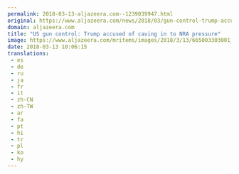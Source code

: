 ```yaml
---
permalink: 2018-03-13-aljazeera.com--1239039947.html
original: https://www.aljazeera.com/news/2018/03/gun-control-trump-accused-caving-nra-pressure-180313091527889.html
domain: aljazeera.com
title: "US gun control: Trump accused of caving in to NRA pressure"
image: https://www.aljazeera.com/mritems/images/2018/3/13/665003303001_5750300601001_5750256423001-th.jpg
date: 2018-03-13 10:06:15
translations: 
 - es
 - de
 - ru
 - ja
 - fr
 - it
 - zh-CN
 - zh-TW
 - ar
 - fa
 - pt
 - hi
 - tr
 - pl
 - ko
 - hy
---
```



